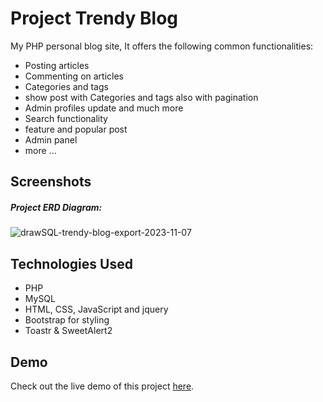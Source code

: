 # Project Trendy Blog
My PHP personal blog site, It offers the following common functionalities:

- Posting articles
- Commenting on articles
- Categories and tags
- show post with Categories and tags also with pagination
- Admin profiles update and much more
- Search functionality
- feature and popular post
- Admin panel
- more ...

## Screenshots
##### Project ERD Diagram:
![drawSQL-trendy-blog-export-2023-11-07](https://github.com/rana-prodhania/trendy_blog/assets/78629825/40d96055-1e34-450b-a12f-d49c3571d13d)

## Technologies Used
- PHP
- MySQL
- HTML, CSS, JavaScript and jquery
- Bootstrap for styling
- Toastr & SweetAlert2
## Demo
Check out the live demo of this project [here](https://trandy-blog.000webhostapp.com/index.php).
